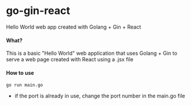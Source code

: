 # go-gin-react
Hello World web app created with Golang + Gin + React

#### What?
This is a basic "Hello World" web application that uses Golang + Gin to serve a web page created with React using a .jsx file

#### How to use

` go run main.go `

* if the port is already in use, change the port number in the main.go file
